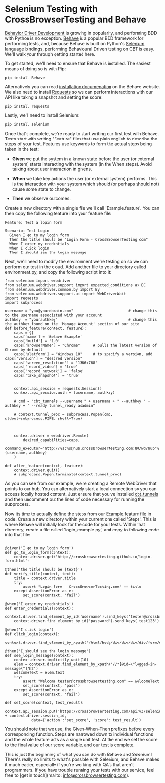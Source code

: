 # Selenium Testing with CrossBrowserTesting and Behave

[Behavior Driver Development](https://en.wikipedia.org/wiki/Behavior-driven_development) is growing in popularity, and performing BDD with Python is no exception. [Behave](http://pythonhosted.org/behave/) is a popular BDD framework for performing tests, and, because Behave is built on Python's [Selenium](http://docs.seleniumhq.org) language bindings, performing Behavioural Driven testing on CBT is easy. We'll walk your through getting started here.

To get started, we'll need to ensure that Behave is installed. The easiest means of doing so is with Pip:

```
pip install Behave
```

Alternatively you can read [installation documenation](http://pythonhosted.org/behave/install.html) on the Behave website. We also need to install [Requests](http://docs.python-requests.org/en/master/) so we can perform interactions with our API like taking a snapshot and setting the score:

```
pip install requests
```

Lastly, we'll need to install Selenium:

```
pip install selenium
```

Once that's complete, we're ready to start writing our first test with Behave. Tests start with writing "Feature" files that use plain english to describe the steps of your test. Features use keywords to form the actual steps being taken in the test:

* **Given** we put the system in a known state before the user (or external system) starts interacting with the system (in the When steps). Avoid talking about user interaction in givens.

* **When** we take key actions the user (or external system) performs. This is the interaction with your system which should (or perhaps should not) cause some state to change.

* **Then** we observe outcomes.

Create a new directory with a single file we'll call 'Example.feature'. You can then copy the following feature into your feature file:

```
Feature: Test a login form

Scenario: Test Login
  Given I go to my login form
  Then the title should be "Login Form - CrossBrowserTesting.com"
  When I enter my credentials
  When I click login
  Then I should see the login message
```

Next, we'll need to modify the environment we're testing on so we can perform our test in the cloud. Add another file to your directory called environment.py, and copy the following script into it:

```
from selenium import webdriver
from selenium.webdriver.support import expected_conditions as EC
from selenium.webdriver.common.by import By
from selenium.webdriver.support.ui import WebDriverWait
import requests
import subprocess

username = "you@yourdomain.com"							# change this to the username associated with your account
authkey  = "yourauthkey"								# change this the authkey found on the 'Manage Account' section of our site
def before_feature(context, feature):
    caps = {}
    caps['name'] = 'Behave Example'
    caps['build'] = '1.0'
    caps['browserName'] = "Chrome"      # pulls the latest version of Chrome by default
    caps['platform'] = "Windows 10"     # to specify a version, add caps['version'] = "desired version"
    caps['screen_resolution'] = '1366x768'
    caps['record_video'] = 'true'
    caps['record_network'] = 'false'
    caps['take_snapshot'] = 'true'


    context.api_session = requests.Session()
    context.api_session.auth = (username, authkey)

    # cmd = "cbt_tunnels --username " + username + " --authkey " + authkey + " --ready tunnel_ready asadmin"

    # context.tunnel_proc = subprocess.Popen(cmd, stdout=subprocess.PIPE, shell=True)



    context.driver = webdriver.Remote(
        desired_capabilities=caps,
        command_executor="http://%s:%s@hub.crossbrowsertesting.com:80/wd/hub"%(username, authkey)
    )

def after_feature(context, feature):
    context.driver.quit()
    # subprocess.Popen.terminate(context.tunnel_proc)
```

As you can see from our example, we're creating a Remote WebDriver that points to our hub. You can alternatively start a local connection so you can access locally hosted content. Just ensure that you've installed [cbt_tunnels](https://github.com/crossbrowsertesting/cbt-tunnel-nodejs) and then uncomment out the lines of code necessary for running the subprocess.

Now its time to actually define the steps from our Example.feature file in code. Create a new directory within your current one called 'Steps'. This is where Behave will initially look for the code for your tests. Within that directory, create a file called 'login_example.py', and copy to following code into that file:


```

@given('I go to my login form')
def go_to_login_form(context):
	context.driver.get('http://crossbrowsertesting.github.io/login-form.html')

@then('the title should be {text}')
def verify_title(context, text):
	title = context.driver.title
	try:
		assert "Login Form - CrossBrowserTesting.com" == title
	except AssertionError as e:
		set_score(context, 'fail')

@when('I enter my credentials')
def enter_credentials(context):
	context.driver.find_element_by_id('username').send_keys('tester@crossbrowsertesting.com')
	context.driver.find_element_by_id('password').send_keys('test123')

@when('I click login')
def click_login(context):
	context.driver.find_element_by_xpath('/html/body/div/div/div/div/form/div[3]/button').click()

@then('I should see the login message')
def see_login_message(context):
	context.driver.implicitly_wait(10)
	elem = context.driver.find_element_by_xpath('//*[@id=\"logged-in-message\"]/h2')
	welcomeText = elem.text
	try:
		assert "Welcome tester@crossbrowsertesting.com" == welcomeText
		set_score(context, 'pass')
	except AssertionError as e:
		set_score(context, 'fail')

def set_score(context, test_result):
	context.api_session.put('https://crossbrowsertesting.com/api/v3/selenium/' + context.driver.session_id,
        	data={'action':'set_score', 'score': test_result})

```

You should note that we use, the Given-When-Then prefixes before every corresponding function. Steps are narrowed down to individual functions and the whole feature acts as a single unit test. At the end we set the score to the final value of our score variable, and our test is complete.

This is just the beginning of what you can do with Behave and Selenium! There's really no limits to what's possible with Selenium, and Behave makes it much easier, especially if you're working with QA's that aren't programmers. If you have trouble running your tests with our service, feel free to [get in touch](mailto: info@crossbrowsertesting.com).
